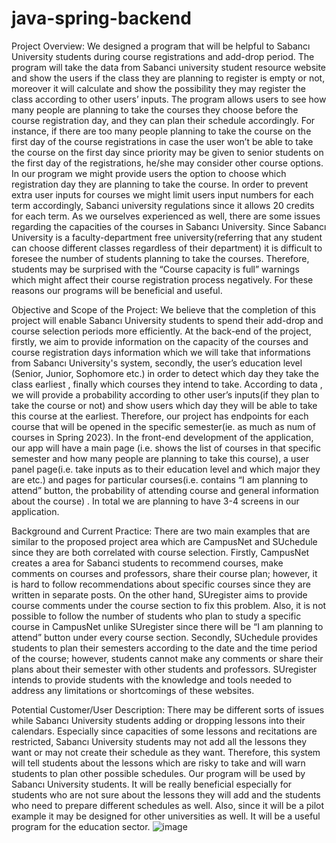 # java-spring-backend
Project Overview:
We designed a program that will be helpful to Sabancı University students during course registrations and add-drop period. The program will take the data from Sabanci university student resource website and show the users if the class they are planning to register is empty or not, moreover it will calculate and show the possibility they may register the class according to other users’ inputs. The program allows users to see how many people are planning to take the courses they choose before the course registration day, and they can plan  their schedule accordingly. For instance, if there are too many people planning to take the course on the first day of the course registrations in case the user won’t be able to take the course on the first day since priority may be given to senior students on the first day of the registrations, he/she may consider other course options. In our program we might provide users the option to choose which registration day they are planning to take the course.  In order to prevent extra user inputs for courses we might limit users input numbers for each term accordingly, Sabanci university regulations since it allows 20 credits for each term. 
As we ourselves experienced as well, there are some issues regarding the capacities of the courses in Sabancı University. Since Sabancı University is a faculty-department free university(referring that any student can choose different classes regardless of their department)  it is difficult to foresee the number of  students planning to take the courses. Therefore, students may be surprised with the “Course capacity is full” warnings which might affect their course registration process negatively. For these reasons our programs will be beneficial and useful.

Objective and Scope of the Project:
We believe that the completion of this project will enable Sabancı University students to spend their add-drop and course selection periods more efficiently. At the back-end of the project, firstly, we aim to provide information on the capacity of the courses and course registration days information which we will take that informations from Sabancı University's system, secondly, the user’s education level (Senior, Junior, Sophomore etc.) in order to detect which day they take the class earliest , finally which courses they intend to take. According to data , we will provide a probability according to other user’s inputs(if they plan to take the course or not)  and show users which day they will be able to take this course at the earliest. Therefore, our project has endpoints for each course that will be opened in the specific semester(ie. as much as num of courses in Spring 2023). In the front-end development of the application, our app will  have a main page (i.e. shows the list of courses in that specific semester and how many people are planning to take this course), a user panel page(i.e. take inputs as to their education level and which major they are etc.) and pages for particular courses(i.e. contains “I am planning to attend” button, the probability of attending course and general information about the course) . In total we are planning to have 3-4 screens in our application. 

Background and Current Practice:
There are two main examples that are similar to the proposed project area which are CampusNet and SUchedule since they are both correlated with course selection. Firstly, CampusNet creates a area for Sabanci students to recommend courses, make comments on courses and professors, share their course plan; however, it is hard to follow recommendations about specific courses since they are written in separate posts. On the other hand, SUregister  aims to provide course comments under the course section to fix this problem. Also, it is not possible to follow the number of students who plan to study a specific course in CampusNet unlike SUregister since there will be “I am planning to attend” button under every course section. Secondly, SUchedule provides students to plan their semesters according to the date and the time period of the course; however, students cannot make any comments or share their plans about their semester with other students and professors. SUregister intends to provide students with the knowledge and tools needed to address any limitations or shortcomings of these websites.


Potential Customer/User Description:
There may be different sorts of issues while Sabancı University students adding or dropping lessons into their calendars. Especially since capacities of some lessons and recitations are restricted, Sabancı University students may not add all the lessons they want or may not create their schedule as they want. Therefore, this system will tell students about the lessons which are risky to take and  will warn students to plan other possible schedules. Our program will be used by Sabancı University students. It will be really beneficial especially for students who are not sure about the lessons they will add and the students who need to prepare different schedules as well. Also, since it will be a pilot example it may be designed for other universities as well. It will be a useful program for the education sector.
![image](https://github.com/colakhalil/java-spring-backend/assets/82612235/111e12f3-5b57-4244-bab1-d02d93aa8adf)
